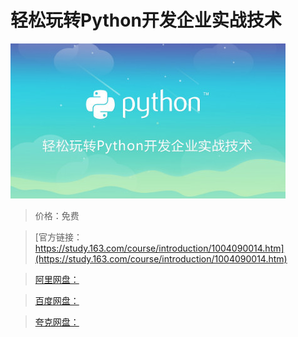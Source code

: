 # 轻松玩转Python开发企业实战技术

![img](../../../assets/study163/free/331B2862A42BF13D668F70E11AF12610.jpg)

> 价格：免费

> [官方链接：https://study.163.com/course/introduction/1004090014.htm](https://study.163.com/course/introduction/1004090014.htm)

> [阿里网盘：]()

> [百度网盘：]()

> [夸克网盘：]()
